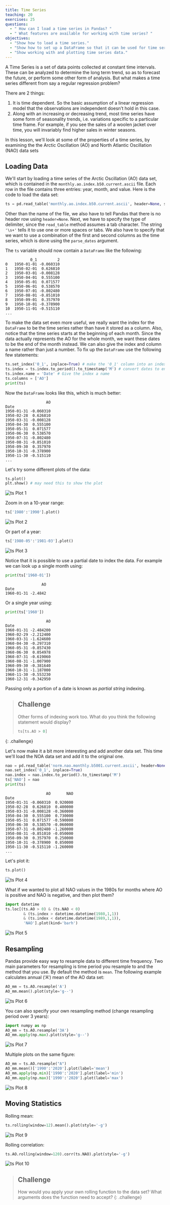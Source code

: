 ```yaml
---
title: Time Series
teaching: 20
exercises: 25
questions:
  - " How can I load a time series in Pandas? "
  - " What features are available for working with time series? "
objectives:
  - "Show how to load a time series."
  - "Show how to set up a DataFrame so that it can be used for time series analysis."
  - "Show working with and plotting time series data."
---
```


A Time Series is a set of data points collected at constant time intervals. These can be analyzed to determine the long term trend, 
so as to forecast the future, or perform some other form of analysis. But what makes a time series different from say a regular 
regression problem? 

There are 2 things:

1. It is time dependent. So the basic assumption of a linear regression model that the observations are independent doesn’t hold in this case.
2. Along with an increasing or decreasing trend, most time series have some form of seasonality trends, i.e. variations specific to a particular 
time frame. For example, if you see the sales of a woolen jacket over time, you will invariably find higher sales in winter seasons.

In this lesson, we'll look at some of the properties of a time series, by examining the the Arctic Oscillation (AO) and North Atlantic Oscillation (NAO) 
data sets


## Loading Data

We'll start by loading a time series of the Arctic Oscillation (AO) data set, which is contained in the `monthly.ao.index.b50.current.ascii` file. Each row
in the file contains three entries: year, month, and value. Here is the code to load the data set:

```python
ts = pd.read_table('monthly.ao.index.b50.current.ascii', header=None, sep='\s+', parse_dates=[[0,1]])
```

Other than the name of the file, we also have to tell Pandas that there is no header row using `header=None`. Next, we have to specify the type of delimiter, 
since the `read_table` method assumes a tab character. The string `'\s+'` tells it to use one or more spaces or tabs. We also have to specify that we want 
to use a combination of the first and second columns as the time series, which is done using the `parse_dates` argument.

The `ts` variable should now contain a `DataFrame` like the following:

```
           0_1         2
0   1950-01-01 -0.060310
1   1950-02-01  0.626810
2   1950-03-01 -0.008128
3   1950-04-01  0.555100
4   1950-05-01  0.071577
5   1950-06-01  0.538570
6   1950-07-01 -0.802480
7   1950-08-01 -0.851010
8   1950-09-01  0.357970
9   1950-10-01 -0.378900
10  1950-11-01 -0.515110
...
```

To make the data set even more useful, we really want the index for the `DataFrame` to be the time series rather than have it stored as a column. Also, notice that the 
time series starts at the beginning of each month. Since the data actually represents the AO for the whole month, we want these dates to be the end of the month instead.
We can also give the index and column a name rather than just a number. To fix up the `DataFrame` use the following few statements:

```python
ts.set_index('0_1', inplace=True) # make the '0_1' column into an index
ts.index = ts.index.to_period().to_timestamp('M') # convert dates to end of month
ts.index.name = 'Date' # Give the index a name
ts.columns = ['AO'] 
print(ts)
```

Now the `DataFrame` looks like this, which is much better:

```
                  AO
Date                
1950-01-31 -0.060310
1950-02-28  0.626810
1950-03-31 -0.008128
1950-04-30  0.555100
1950-05-31  0.071577
1950-06-30  0.538570
1950-07-31 -0.802480
1950-08-31 -0.851010
1950-09-30  0.357970
1950-10-31 -0.378900
1950-11-30 -0.515110
...
```

Let's try some different plots of the data:

```python
ts.plot()
plt.show() # may need this to show the plot
```

![ts Plot 1](../fig/08_plot_1.png)

Zoom in on a 10-year range:

```python
ts['1980':'1990'].plot()
```

![ts Plot 2](../fig/08_plot_2.png)

Or part of a year:

```python
ts['1980-05':'1981-03'].plot()
```

![ts Plot 3](../fig/08_plot_3.png)

Notice that it is possible to use a partial date to index the data. For example we can look up a single month
using:

```python
print(ts['1960-01'])
```

```
                AO
Date              
1960-01-31 -2.4842
```

Or a single year using:

```python
print(ts['1960'])
```

```
                  AO
Date                
1960-01-31 -2.484200
1960-02-29 -2.212400
1960-03-31 -1.624600
1960-04-30 -0.297310
1960-05-31 -0.857430
1960-06-30  0.054978
1960-07-31 -0.619060
1960-08-31 -1.007900
1960-09-30 -0.381640
1960-10-31 -1.187000
1960-11-30 -0.553230
1960-12-31 -0.342950
```

Passing only a portion of a date is known as *partial string* indexing.

> ## Challenge
>
> Other forms of indexing work too. What do you think the following statement
> would display?
>
> ```python
> ts[ts.AO > 0]
> ```
{: .challenge}

Let's now make it a bit more interesting and add another data set. This time we'll load the NOA data set and add
it to the original one.

```python
nao = pd.read_table('norm.nao.monthly.b5001.current.ascii', header=None, sep='\s+', parse_dates=[[0,1]])
nao.set_index('0_1', inplace=True)
nao.index = nao.index.to_period().to_timestamp('M')
ts['NAO'] = nao
print(ts)
```

```
                  AO       NAO
Date                          
1950-01-31 -0.060310  0.920000
1950-02-28  0.626810  0.400000
1950-03-31 -0.008128 -0.360000
1950-04-30  0.555100  0.730000
1950-05-31  0.071577 -0.590000
1950-06-30  0.538570 -0.060000
1950-07-31 -0.802480 -1.260000
1950-08-31 -0.851010 -0.050000
1950-09-30  0.357970  0.250000
1950-10-31 -0.378900  0.850000
1950-11-30 -0.515110 -1.260000
...
```

Let's plot it:

```python
ts.plot()
```

![ts Plot 4](../fig/08_plot_4.png)

What if we wanted to plot all NAO values in the 1980s for months where AO is positive and NAO is negative, and then plot them?

```python
import datetime
ts.loc[(ts.AO > 0) & (ts.NAO < 0) 
        & (ts.index > datetime.datetime(1980,1,1)) 
        & (ts.index < datetime.datetime(1989,1,1)),
        'NAO'].plot(kind='barh')
```

![ts Plot 5](../fig/08_plot_5.png)

## Resampling

Pandas provide easy way to resample data to different time frequency. Two main parameters for resampling is time period you resample to and the 
method that you use. By default the method is `mean`. The following example calculates annual ('A') mean of the AO data set:

```python
AO_mm = ts.AO.resample('A')
AO_mm.mean().plot(style='g--')
```

![ts Plot 6](../fig/08_plot_6.png)

You can also specify your own resampling method (change resampling period over 3 years):

```python
import numpy as np
AO_mm = ts.AO.resample('3A')
AO_mm.apply(np.max).plot(style='g--')
```

![ts Plot 7](../fig/08_plot_7.png)

Multiple plots on the same figure:

```python
AO_mm = ts.AO.resample("A")
AO_mm.mean()['1990':'2020'].plot(label='mean')
AO_mm.apply(np.min)['1990':'2020'].plot(label='min')
AO_mm.apply(np.max)['1990':'2020'].plot(label='max')
```

![ts Plot 8](../fig/08_plot_8.png)

## Moving Statistics

Rolling mean:

```python
ts.rolling(window=12).mean().plot(style='-g')
```

![ts Plot 9](../fig/08_plot_9.png)

Rolling correlation:

```python
ts.AO.rolling(window=120).corr(ts.NAO).plot(style='-g')
```

![ts Plot 10](../fig/08_plot_10.png)

> ## Challenge
>
> How would you apply your own rolling function to the data set? What
> arguments does the function need to accept?
{: .challenge}
